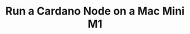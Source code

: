 ---
template: GuideDetailPage
title: Run a Cardano Node on a Mac Mini M1
description: Get more performance out of your stake pool by setting up and run a
  Cardano Node on Apple Silicon
keywords: Apple SOC, Apple M1
icon: 🍎
externalLink: https://armada-alliance.com/docs/stake-pool-guides/apple-m1-guide/
identities: 
    - id: wcat-otg
      role: author
---